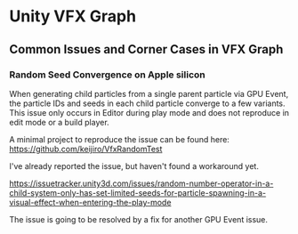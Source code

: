# Unity VFX Graph

## Common Issues and Corner Cases in VFX Graph

### Random Seed Convergence on Apple silicon

When generating child particles from a single parent particle via GPU Event,
the particle IDs and seeds in each child particle converge to a few variants.
This issue only occurs in Editor during play mode and does not reproduce in
edit mode or a build player.

A minimal project to reproduce the issue can be found here:
https://github.com/keijiro/VfxRandomTest

I've already reported the issue, but haven't found a workaround yet.

https://issuetracker.unity3d.com/issues/random-number-operator-in-a-child-system-only-has-set-limited-seeds-for-particle-spawning-in-a-visual-effect-when-entering-the-play-mode

The issue is going to be resolved by a fix for another GPU Event issue.
